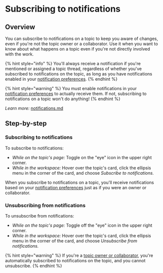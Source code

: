 # Subscribing to notifications

## Overview

You can subscribe to notifications on a topic to keep you aware of changes, even if you're not the topic owner or a collaborator. Use it when you want to know about what happens on a topic even if you're not directly involved with the work.

{% hint style="info" %}
You'll always receive a notification if you're mentioned or assigned a topic thread, regardless of whether you've subscribed to notifications on the topic, as long as you have notifications enabled in your [notification preferences](../account/notifications.md).
{% endhint %}

{% hint style="warning" %}
You must enable notifications in your [notification preferences](../account/notifications.md) to actually receive them. If not, subscribing to notifications on a topic won't do anything!
{% endhint %}

_Learn more:_ [notifications.md](../account/notifications.md "mention")

## Step-by-step

### Subscribing to notifications

To subscribe to notifications:

* _While on the topic's page:_ Toggle on the "eye" icon in the upper right corner.
* _While in the workspace:_ Hover over the topic's card, click the ellipsis menu in the corner of the card, and choose _Subscribe to notifications._

When you subscribe to notifications on a topic, you'll receive notifications based on your [notification preferences](../account/notifications.md) just as if you were an owner or collaborator.

### Unsubscribing from notifications

To unsubscribe from notifications:

* _While on the topic's page:_ Toggle off the "eye" icon in the upper right corner.
* _While in the workspace:_ Hover over the topic's card, click the ellipsis menu in the corner of the card, and choose _Unsubscribe from notifications._

{% hint style="warning" %}
If you're a [topic owner or collaborator](ownership.md), you're automatically subscribed to notifications on the topic, and you cannot unsubscribe.
{% endhint %}
